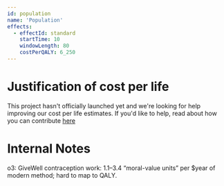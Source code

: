 ```yaml
---
id: population
name: 'Population'
effects:
  - effectId: standard
    startTime: 10
    windowLength: 80
    costPerQALY: 6_250
---
```


# Justification of cost per life

This project hasn't officially launched yet and we're looking for help improving our cost per life estimates.
If you'd like to help, read about how you can contribute [here](https://github.com/impactlist/impactlist/blob/master/CONTRIBUTING.md)

# Internal Notes

o3: GiveWell contraception work: 1.1–3.4 “moral-value units” per $year of modern method; hard to map to QALY.
